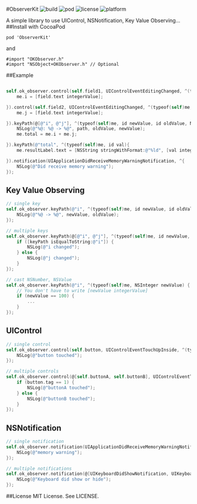 #ObserverKit ![build](https://travis-ci.org/pompopo/ObserverKit.svg?branch=master) ![pod](http://img.shields.io/cocoapods/v/ObserverKit.svg) ![license](http://img.shields.io/cocoapods/l/ObserverKit.svg) ![platform](http://img.shields.io/cocoapods/p/ObserverKit.svg)

A simple library to use UIControl, NSNotification, Key Value Observing...
##Install
with CocoaPod
```
pod 'ObserverKit'

```
and
```
#import "OKObserver.h"
#import "NSObject+OKObserver.h" // Optional
```

##Example
```objectivec

self.ok_observer.control(self.field1, UIControlEventEditingChanged, ^(typeof (self) me, UITextField *field) {
    me.i = [field.text integerValue];

}).control(self.field2, UIControlEventEditingChanged, ^(typeof(self)me, UITextField *field) {
    me.j = [field.text integerValue];

}).keyPath(@[@"i", @"j"], ^(typeof(self)me, id newValue, id oldValue, NSString *path) {
    NSLog(@"%@: %@ -> %@", path, oldValue, newValue);
    me.total = me.i + me.j;

}).keyPath(@"total", ^(typeof(self)me, id val){
    me.resultLabel.text = [NSString stringWithFormat:@"%ld", [val integerValue]];

}).notification(UIApplicationDidReceiveMemoryWarningNotification, ^{
    NSLog(@"Did receive memory warning");
});
```
## Key Value Observing
```objectivec
// single key
self.ok_observer.keyPath(@"i", ^(typeof(self)me, id newValue, id oldValue) {
    NSLog(@"%@ -> %@", newValue, oldValue);
});

// multiple keys
self.ok_observer.keyPath(@[@"i", @"j"], ^(typeof(self)me, id newValue, id oldValue, NSString *keyPath) {
    if ([keyPath isEqualToString:@"i"]) {
        NSLog(@"i changed");
    } else {
        NSLog(@"j changed");
    }
});

// cast NSNumber, NSValue
self.ok_observer.keyPath(@"i", ^(typeof(self)me, NSInteger newValue) {
    // You don't have to write [newValue integerValue]
    if (newValue == 100) {
        ...
    }
});
```
## UIControl
```objectivec
// single control
self.ok_observer.control(self.button, UIControlEventTouchUpInside, ^(typeof(self)me, UIButton *button, UIEvent *event) {
    NSLog(@"button touched");
});

// multiple controls
self.ok_observer.control(@[self.buttonA, self.buttonB], UIControlEventTouchUpInside, ^(typeof(self)me, UIButton *button) {
    if (button.tag == 1) {
        NSLog(@"buttonA touched");
    } else {
        NSLog(@"buttonB touched");
    }
});
```

## NSNotification
```objectivec
// single notification
self.ok_observer.notification(UIApplicationDidReceiveMemoryWarningNotification, ^(id me, NSNotification *notification) {
    NSLog(@"memory warning");
});

// multiple notifications
self.ok_observer.notification(@[UIKeyboardDidShowNotification, UIKeyboardDidHideNotification], ^{
    NSLog(@"Keyboard did show or hide");
});
```
##License
MIT License. See LICENSE.
